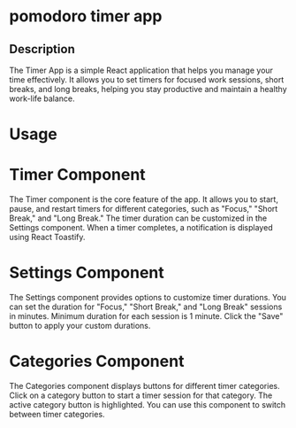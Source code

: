 # pomodoro timer app


## Description
The Timer App is a simple React application that helps you manage your time effectively. It allows you to set timers for focused work sessions, short breaks, and long breaks, helping you stay productive and maintain a healthy work-life balance.


# Usage
# Timer Component
The Timer component is the core feature of the app.
It allows you to start, pause, and restart timers for different categories, such as "Focus," "Short Break," and "Long Break."
The timer duration can be customized in the Settings component.
When a timer completes, a notification is displayed using React Toastify.

# Settings Component
The Settings component provides options to customize timer durations.
You can set the duration for "Focus," "Short Break," and "Long Break" sessions in minutes.
Minimum duration for each session is 1 minute.
Click the "Save" button to apply your custom durations.

# Categories Component
The Categories component displays buttons for different timer categories.
Click on a category button to start a timer session for that category.
The active category button is highlighted.
You can use this component to switch between timer categories.

